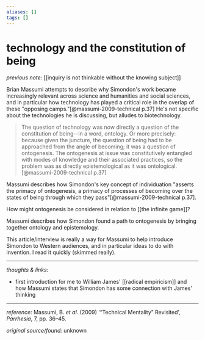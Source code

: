 ```yaml
---
aliases: []
tags: []
---
```


# technology and the constitution of being

_previous note:_ [[inquiry is not thinkable without the knowing subject]]

Brian Massumi attempts to describe why Simondon's work became increasingly relevant across science and humanities and social sciences, and in particular how technology has played a critical role in the overlap of these "opposing camps."[@massumi-2009-technical p.37] He's not specific about the technologies he is discussing, but alludes to biotechnology.

>The question of technology was now directly a question of the constitution of being--in a word, ontology. Or more precisely: because given the juncture, the question of being had to be approached from the angle of becoming; it was a question of ontogenesis. The ontogenesis at issue was constitutively entangled with modes of knowledge and their associated practices, so the problem was as directly epistemological as it was ontological.[@massumi-2009-technical p.37]

Massumi describes how Simondon's key concept of individuation "asserts the primacy of ontogenesis, a primacy of processes of becoming over the states of being through which they pass"[@massumi-2009-technical p.37]. 

How might ontogenesis be considered in relation to [[the infinite game]]?

Massumi describes how Simondon found a path to ontogenesis by bringing together ontology and epistemology. 

This article/interview is really a way for Massumi to help introduce Simondon to Western audiences, and in particular ideas to do with invention. I read it quickly (skimmed really).

---

_thoughts & links:_

- first introduction for me to William James' [[radical empiricism]] and how Massumi states that Simondon has some connection with James' thinking


---

_reference:_ Massumi, B. _et al._ (2009) ‘“Technical Mentality” Revisited’, _Parrhesia_, 7, pp. 36–45.

_original source/found:_ unknown